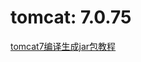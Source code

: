 # tomcat: 7.0.75
[tomcat7编译生成jar包教程](http://linux.xiao5tech.com/linux/java_env/tomcat_5.1.0_redis_session_gradle_compile_jar.html)
